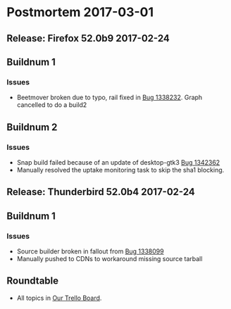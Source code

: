 # Postmortem 2017-03-01

## Release: Firefox 52.0b9 2017-02-24

## Buildnum 1
### Issues
- Beetmover broken due to typo, rail fixed in [Bug 1338232](https://bugzil.la/1338232). Graph cancelled to do a build2

## Buildnum 2
### Issues
- Snap build failed because of an update of desktop-gtk3 [Bug 1342362](https://bugzil.la/1342362)
- Manually resolved the uptake monitoring task to skip the sha1 blocking.


## Release: Thunderbird 52.0b4 2017-02-24

## Buildnum 1
### Issues
- Source builder broken in fallout from [Bug 1338099](https://bugzil.la/1338099)
- Manually pushed to CDNs to workaround missing source tarball



## Roundtable
- All topics in [Our Trello Board](https://trello.com/b/MXHaVRcP/release-promotion-meeting).